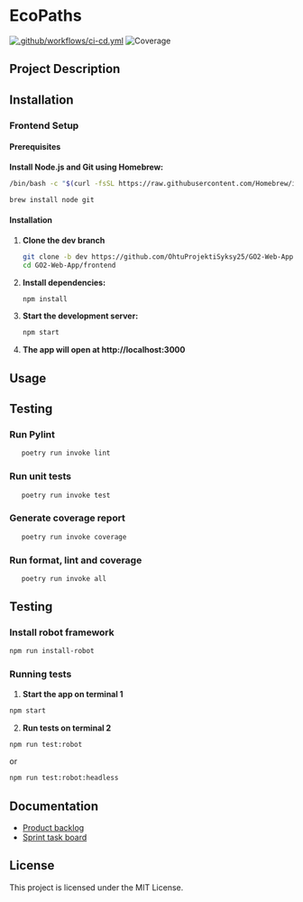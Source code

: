 # EcoPaths

[![.github/workflows/ci-cd.yml](https://github.com/OhtuProjektiSyksy25/EcoPaths/actions/workflows/ci-cd.yml/badge.svg?branch=main)](https://github.com/OhtuProjektiSyksy25/EcoPaths/actions/workflows/ci-cd.yml)
![Coverage](https://codecov.io/gh/org/repo/branch/main/graph/badge.svg)

## Project Description


## Installation

### Frontend Setup

#### Prerequisites

**Install Node.js and Git using Homebrew:**
```bash
/bin/bash -c "$(curl -fsSL https://raw.githubusercontent.com/Homebrew/install/HEAD/install.sh)"

brew install node git
```

#### Installation

1. **Clone the dev branch**
   ```bash
   git clone -b dev https://github.com/OhtuProjektiSyksy25/GO2-Web-App
   cd GO2-Web-App/frontend
   ```

2. **Install dependencies:**
   ```bash
   npm install
   ```

3. **Start the development server:**
   ```bash
   npm start
   ```

4. **The app will open at http://localhost:3000**

## Usage

## Testing

### Run Pylint
```bash
   poetry run invoke lint
```

### Run unit tests
```bash
   poetry run invoke test
```

### Generate coverage report
```bash
   poetry run invoke coverage
```

### Run format, lint and coverage
```bash
   poetry run invoke all
```

## Testing

### Install robot framework

```bash
npm run install-robot
```

### Running tests

1. **Start the app on terminal 1**
```bash
npm start
```

2. **Run tests on terminal 2**
```bash
npm run test:robot
```
or
```bash
npm run test:robot:headless
```




## Documentation

- [Product backlog](https://github.com/orgs/OhtuProjektiSyksy25/projects/1)  
- [Sprint task board](https://github.com/orgs/OhtuProjektiSyksy25/projects/5/views/4)

## License

This project is licensed under the MIT License.
